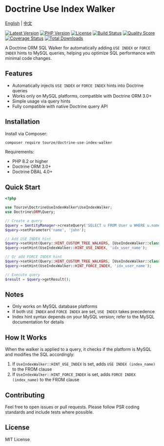 # Doctrine Use Index Walker

[English](README.md) | [中文](README.zh-CN.md)

[![Latest Version](https://img.shields.io/packagist/v/tourze/doctrine-use-index-walker.svg?style=flat-square)](https://packagist.org/packages/tourze/doctrine-use-index-walker)
[![PHP Version](https://img.shields.io/packagist/php-v/tourze/doctrine-use-index-walker.svg?style=flat-square)](https://packagist.org/packages/tourze/doctrine-use-index-walker)
[![License](https://img.shields.io/packagist/l/tourze/doctrine-use-index-walker.svg?style=flat-square)](https://packagist.org/packages/tourze/doctrine-use-index-walker)
[![Build Status](https://img.shields.io/travis/tourze/doctrine-use-index-walker/master.svg?style=flat-square)](https://travis-ci.org/tourze/doctrine-use-index-walker)
[![Quality Score](https://img.shields.io/scrutinizer/g/tourze/doctrine-use-index-walker.svg?style=flat-square)](https://scrutinizer-ci.com/g/tourze/doctrine-use-index-walker)
[![Coverage Status](https://img.shields.io/coveralls/github/tourze/doctrine-use-index-walker/master.svg?style=flat-square)](https://coveralls.io/github/tourze/doctrine-use-index-walker?branch=master)
[![Total Downloads](https://img.shields.io/packagist/dt/tourze/doctrine-use-index-walker.svg?style=flat-square)](https://packagist.org/packages/tourze/doctrine-use-index-walker)

A Doctrine ORM SQL Walker for automatically adding `USE INDEX` or `FORCE INDEX` hints to MySQL queries, helping you optimize SQL performance with minimal code changes.

## Features

- Automatically injects `USE INDEX` or `FORCE INDEX` hints into Doctrine queries
- Works only on MySQL platforms, compatible with Doctrine ORM 3.0+
- Simple usage via query hints
- Fully compatible with native Doctrine query API

## Installation

Install via Composer:

```bash
composer require tourze/doctrine-use-index-walker
```

Requirements:

- PHP 8.2 or higher
- Doctrine ORM 3.0+
- Doctrine DBAL 4.0+

## Quick Start

```php
<?php

use Tourze\DoctrineUseIndexWalker\UseIndexWalker;
use Doctrine\ORM\Query;

// Create a query
$query = $entityManager->createQuery('SELECT u FROM User u WHERE u.name = :name');
$query->setParameter('name', 'john');

// Add USE INDEX hint
$query->setHint(Query::HINT_CUSTOM_TREE_WALKERS, [UseIndexWalker::class]);
$query->setHint(UseIndexWalker::HINT_USE_INDEX, 'idx_user_name');

// Or add FORCE INDEX hint
$query->setHint(Query::HINT_CUSTOM_TREE_WALKERS, [UseIndexWalker::class]);
$query->setHint(UseIndexWalker::HINT_FORCE_INDEX, 'idx_user_name');

// Execute query
$result = $query->getResult();
```

## Notes

- Only works on MySQL database platforms
- If both `USE INDEX` and `FORCE INDEX` are set, `USE INDEX` takes precedence
- Index hint syntax depends on your MySQL version; refer to the MySQL documentation for details

## How It Works

When the walker is applied to a query, it checks if the platform is MySQL and modifies the SQL accordingly:

1. If `UseIndexWalker::HINT_USE_INDEX` is set, adds `USE INDEX (index_name)` to the FROM clause
2. If `UseIndexWalker::HINT_FORCE_INDEX` is set, adds `FORCE INDEX (index_name)` to the FROM clause

## Contributing

Feel free to open issues or pull requests. Please follow PSR coding standards and include tests where possible.

## License

MIT License
